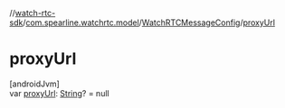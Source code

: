 //[watch-rtc-sdk](../../../index.md)/[com.spearline.watchrtc.model](../index.md)/[WatchRTCMessageConfig](index.md)/[proxyUrl](proxy-url.md)

# proxyUrl

[androidJvm]\
var [proxyUrl](proxy-url.md): [String](https://kotlinlang.org/api/latest/jvm/stdlib/kotlin/-string/index.html)? = null
